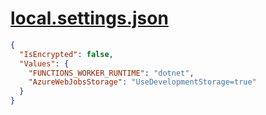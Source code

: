 # [local.settings.json](https://docs.microsoft.com/en-us/azure/azure-functions/functions-run-local?tabs=windows%2Ccsharp%2Cbash#local-settings-file)

```json
{
  "IsEncrypted": false,
  "Values": {
    "FUNCTIONS_WORKER_RUNTIME": "dotnet",
    "AzureWebJobsStorage": "UseDevelopmentStorage=true"
  }
}
```
